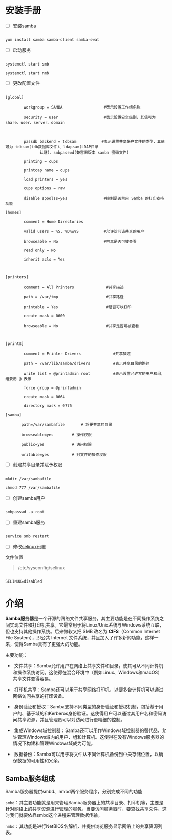 # 安装手册

  

- [ ] 安装samba

  

```shell

yum install samba samba-client samba-swat

```

  
  
  

- [ ] 启动服务

  

```shell

systemctl start smb

systemctl start nmb

```

  
  
  

- [ ] 更改配置文件

  

```配置文件

[global]

        workgroup = SAMBA                  #表示设置工作组名称

        security = user                    #表示设置安全级别，其值可为 share、user、server、domain

  

        passdb backend = tdbsam           #表示设置共享帐户文件的类型，其值可为 tdbsam(tdb数据库文件)、ldapsam(LDAP目录                                            认证)、smbpasswd(兼容旧版本 samba 密码文件)

        printing = cups

        printcap name = cups

        load printers = yes

        cups options = raw

        disable spoolss=yes                #控制是否禁用 Samba 的打印支持功能

[homes]

        comment = Home Directories

        valid users = %S, %D%w%S           #允许访问该共享的用户

        browseable = No                    #共享是否可被查看

        read only = No

        inherit acls = Yes

  

[printers]

        comment = All Printers              #共享描述

        path = /var/tmp                     #共享路径

        printable = Yes                     #是否可以打印

        create mask = 0600

        browseable = No                     #共享是否可被查看

  

[print$]

        comment = Printer Drivers              #共享描述

        path = /var/lib/samba/drivers          #表示共享目录的路径

        write list = @printadmin root          #表示设置允许写的用户和组，组要用 @ 表示

        force group = @printadmin

        create mask = 0664

        directory mask = 0775

[samba]

       path=/var/sambafile       # 将要共享的目录

       browseable=yes        # 操作权限

       public=yes            # 访问权限

       writable=yes          # 对文件的操作权限

```

  
  
  

- [ ] 创建共享目录并赋予权限

  

```shell

mkdir /var/sambafile

chmod 777 /var/sambafile

```

  
  
  

- [ ] 创建samba用户

  

```shell

smbpasswd -a root

```

  
  
  

- [ ] 重建samba服务

  

```shell

service smb restart

```

  
  
  

- [ ] 修改[selinux](https://zhuanlan.zhihu.com/p/165974960)设置

  

文件位置

  

> /etc/sysconfig/selinux

  

```shell

SELINUX=disabled

```

  

# 介绍

  

**Samba服务器**是一个开源的网络文件共享服务，其主要功能是在不同操作系统之间实现文件和打印机共享。它最常用于将Linux/Unix系统与Windows系统互联，但也支持其他操作系统。后来微软又把 SMB 改名为 **CIFS**（Common Internet File System），即公共 Internet 文件系统，并且加入了许多新的功能，这样一来，使得Samba具有了更强大的功能。

  

主要功能：

  

-  文件共享：Samba允许用户在网络上共享文件和目录，使其可从不同计算机和操作系统访问。这使得在混合环境中（例如Linux、Windows和macOS）共享文件变得容易。

-  打印机共享：Samba还可以用于共享网络打印机，以便多台计算机可以通过网络访问共享的打印设备。

-  身份验证和授权：Samba支持不同类型的身份验证和授权机制，包括基于用户的、基于域的和Kerberos身份验证。这使得用户可以通过其用户名和密码访问共享资源，并且管理员可以对访问进行更精细的控制。

-  集成Windows域控制器：Samba还可以用作Windows域控制器的替代品，允许管理Windows域内的用户、组和计算机。这使得在没有Windows服务器的情况下构建和管理Windows域成为可能。

-  数据备份：Samba可以用于将文件从不同计算机备份到中央存储位置，以确保数据的可用性和冗余。

  

## Samba服务组成

  

Samba服务器提供smbd、nmbd两个服务程序，分别完成不同的功能

  

`smbd`：其主要功能就是用来管理Samba服务器上的共享目录、打印机等，主要是针对网络上的共享资源进行管理的服务。当要访问服务器时，要查找共享文件，这时我们就要依靠smbd这个进程来管理数据传输。

`nmbd`：其功能是进行NetBIOS名解析，并提供浏览服务显示网络上的共享资源列表。